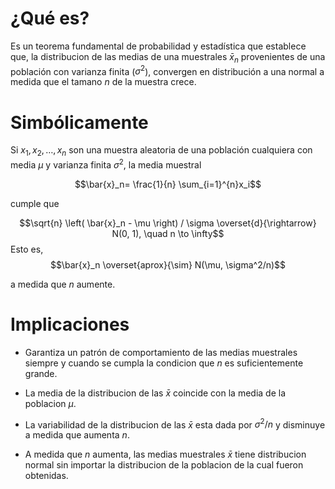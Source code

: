 ¿Qué es?
=======================

Es un teorema fundamental de probabilidad y estadística que establece que, la distribucion de las medias de una muestrales $\bar{x}_n$ provenientes de una población con varianza finita ($\sigma^2$), convergen en distribución a una normal a medida que el tamano $n$ de la muestra crece.

Simbólicamente
=======================
Si $x_1, x_2, \ldots, x_n$ son una muestra aleatoria de una población cualquiera con media $\mu$ y varianza finita $\sigma^2$, la media muestral 

$$\bar{x}_n= \frac{1}{n} \sum_{i=1}^{n}x_i$$

cumple que

$$\sqrt{n} \left( \bar{x}_n - \mu \right) / \sigma \overset{d}{\rightarrow} N(0, 1), \quad n \to \infty$$
Esto es, 
$$\bar{x}_n \overset{aprox}{\sim} N(\mu, \sigma^2/n)$$

a medida que $n$ aumente.

Implicaciones
=======================
* Garantiza un patrón de comportamiento de las medias muestrales siempre y cuando se cumpla la condicion que $n$ es suficientemente grande.

* La media de la distribucion de las $\bar{x}$ coincide con la media de la poblacion $\mu$.
	
* La variabilidad de la distribucion de las $\bar{x}$ esta dada por $\sigma^2/n$ y disminuye a medida que aumenta $n$.

* A medida que $n$ aumenta, las medias muestrales $\bar{x}$ tiene distribucion normal sin importar la distribucion de la poblacion de la cual fueron obtenidas.

